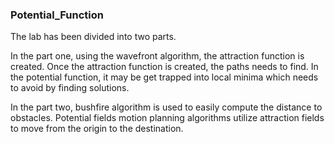 ### Potential_Function

The lab has been divided into two parts. 

In the part one, using the wavefront algorithm, the
attraction function is created. Once the attraction function is created, the paths needs to find. In
the potential function, it may be get trapped into local minima which needs to avoid by finding
solutions. 

In the part two, bushfire algorithm is used to easily compute the distance to obstacles.
Potential fields motion planning algorithms utilize attraction fields to move from the origin to the
destination.
